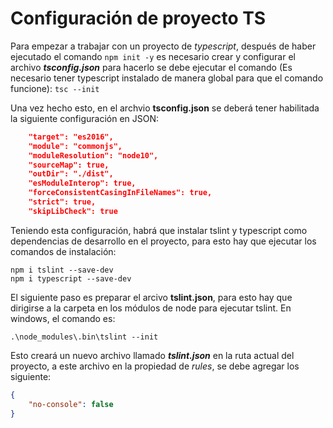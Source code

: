 # Configuración de proyecto TS

Para empezar a trabajar con un proyecto de *typescript*, después de haber ejecutado el comando ``npm init -y`` es necesario crear y configurar el archivo **_tsconfig.json_** para hacerlo se debe ejecutar el comando (Es necesario tener typescript instalado de manera global para que el comando funcione):
``tsc --init``

Una vez hecho esto, en el archvio **tsconfig.json** se deberá tener habilitada la siguiente configuración en JSON:

```json
    "target": "es2016",
    "module": "commonjs",
    "moduleResolution": "node10",
    "sourceMap": true,
    "outDir": "./dist",
    "esModuleInterop": true,
    "forceConsistentCasingInFileNames": true,
    "strict": true,
    "skipLibCheck": true
```

Teniendo esta configuración, habrá que instalar tslint y typescript como dependencias de desarrollo en el proyecto, para esto hay que ejecutar los comandos de instalación:
```shell
npm i tslint --save-dev
npm i typescript --save-dev
```

El siguiente paso es preparar el arcivo **tslint.json**, para esto hay que dirigirse a la carpeta en los módulos de node para ejecutar tslint. En windows, el comando es:
```shell
.\node_modules\.bin\tslint --init
```

Esto creará un nuevo archivo llamado **_tslint.json_** en la ruta actual del proyecto, a este archivo en la propiedad de _rules_, se debe agregar los siguiente:

```json
{
    "no-console": false
}
```